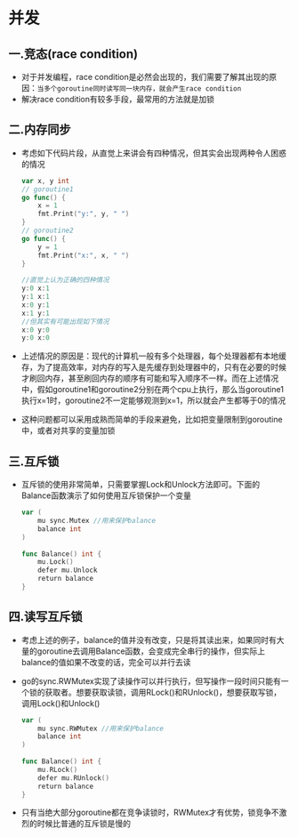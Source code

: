 # 并发

## 一.竞态(race condition)

* 对于并发编程，race condition是必然会出现的，我们需要了解其出现的原因：`当多个goroutine同时读写同一块内存，就会产生race condition`
* 解决race condition有较多手段，最常用的方法就是加锁

## 二.内存同步

*   考虑如下代码片段，从直觉上来讲会有四种情况，但其实会出现两种令人困惑的情况

    ```go
    var x, y int
    // goroutine1
    go func() {
        x = 1
        fmt.Print("y:", y, " ")
    }
    // goroutine2
    go func() {
        y = 1
        fmt.Print("x:", x, " ")
    }
    ​
    //直觉上认为正确的四种情况
    y:0 x:1
    y:1 x:1
    x:0 y:1
    x:1 y:1
    //但其实有可能出现如下情况
    x:0 y:0
    y:0 x:0
    ```
* 上述情况的原因是：现代的计算机一般有多个处理器，每个处理器都有本地缓存，为了提高效率，对内存的写入是先缓存到处理器中的，只有在必要的时候才刷回内存，甚至刷回内存的顺序有可能和写入顺序不一样。而在上述情况中，假如goroutine1和goroutine2分别在两个cpu上执行，那么当goroutine1执行x=1时，goroutine2不一定能够观测到x=1，所以就会产生都等于0的情况
* 这种问题都可以采用成熟而简单的手段来避免，比如把变量限制到goroutine中，或者对共享的变量加锁

## 三.互斥锁

*   互斥锁的使用非常简单，只需要掌握Lock和Unlock方法即可。下面的Balance函数演示了如何使用互斥锁保护一个变量

    ```go
    var (
        mu sync.Mutex //用来保护balance
        balance int
    )
    ​
    func Balance() int {
        mu.Lock()
        defer mu.Unlock
        return balance
    }
    ```

## 四.读写互斥锁

* 考虑上述的例子，balance的值并没有改变，只是将其读出来，如果同时有大量的goroutine去调用Balance函数，会变成完全串行的操作，但实际上balance的值如果不改变的话，完全可以并行去读
*   go的sync.RWMutex实现了读操作可以并行执行，但写操作一段时间只能有一个锁的获取者。想要获取读锁，调用RLock()和RUnlock()，想要获取写锁，调用Lock()和Unlock()

    ```go
    var (
        mu sync.RWMutex //用来保护balance
        balance int
    )
    ​
    func Balance() int {
        mu.RLock()
        defer mu.RUnlock()
        return balance
    }
    ```
* 只有当绝大部分goroutine都在竞争读锁时，RWMutex才有优势，锁竞争不激烈的时候比普通的互斥锁是慢的
